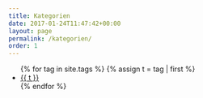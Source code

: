 ```yaml
---
title: Kategorien
date: 2017-01-24T11:47:42+00:00
layout: page
permalink: /kategorien/
order: 1
---
```


<ul>
  {% for tag in site.tags %}
  {% assign t = tag | first %}
    <li><a href="/{{ site.tag_page_dir }}/{{ t | slugify: 'pretty' }}/">{{ t }}</a></li>
  {% endfor %}
</ul>
